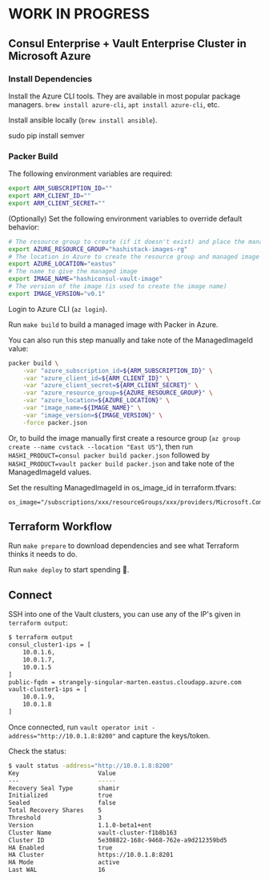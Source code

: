 # WORK IN PROGRESS

## Consul Enterprise + Vault Enterprise Cluster in Microsoft Azure

### Install Dependencies

Install the Azure CLI tools. They are available in most popular package managers. `brew install azure-cli`, `apt install azure-cli`, etc.

Install ansible locally (`brew install ansible`).

sudo pip install semver

### Packer Build

The following environment variables are required:

```sh
export ARM_SUBSCRIPTION_ID=""
export ARM_CLIENT_ID=""
export ARM_CLIENT_SECRET=""
```

(Optionally) Set the following environment variables to override default behavior:
```sh
# The resource group to create (if it doesn't exist) and place the managed image
export AZURE_RESOURCE_GROUP="hashistack-images-rg"
# The location in Azure to create the resource group and managed image
export AZURE_LOCATION="eastus"
# The name to give the managed image
export IMAGE_NAME="hashiconsul-vault-image"
# The version of the image (is used to create the image name)
export IMAGE_VERSION="v0.1"
```

Login to Azure CLI (`az login`).

Run `make build` to build a managed image with Packer in Azure.

You can also run this step manually and take note of the ManagedImageId value:

```sh
packer build \
    -var "azure_subscription_id=${ARM_SUBSCRIPTION_ID}" \
    -var "azure_client_id=${ARM_CLIENT_ID}" \
    -var "azure_client_secret=${ARM_CLIENT_SECRET}" \
    -var "azure_resource_group=${AZURE_RESOURCE_GROUP}" \
    -var "azure_location=${AZURE_LOCATION}" \
    -var "image_name=${IMAGE_NAME}" \
    -var "image_version=${IMAGE_VERSION}" \
    -force packer.json
```

Or, to build the image manually first create a resource group (`az group create --name cvstack --location "East US"`), then run `HASHI_PRODUCT=consul packer build packer.json` followed by `HASHI_PRODUCT=vault packer build packer.json` and take note of the ManagedImageId values. 

Set the resulting ManagedImageId in os_image_id in terraform.tfvars:

```hcl
os_image="/subscriptions/xxx/resourceGroups/xxx/providers/Microsoft.Compute/images/xxx"
```

## Terraform Workflow

Run `make prepare` to download dependencies and see what Terraform thinks it needs to do.

Run `make deploy` to start spending :money_with_wings:.

## Connect

SSH into one of the Vault clusters, you can use any of the IP's given in `terraform output`:

```sh
$ terraform output
consul_cluster1-ips = [
    10.0.1.6,
    10.0.1.7,
    10.0.1.5
]
public-fqdn = strangely-singular-marten.eastus.cloudapp.azure.com
vault-cluster1-ips = [
    10.0.1.9,
    10.0.1.8
]
```

Once connected, run `vault operator init -address="http://10.0.1.8:8200"` and capture the keys/token.

Check the status:

```sh
$ vault status -address="http://10.0.1.8:8200"
Key                      Value
---                      -----
Recovery Seal Type       shamir
Initialized              true
Sealed                   false
Total Recovery Shares    5
Threshold                3
Version                  1.1.0-beta1+ent
Cluster Name             vault-cluster-f1b8b163
Cluster ID               5e308822-168c-9468-762e-a9d212359bd5
HA Enabled               true
HA Cluster               https://10.0.1.8:8201
HA Mode                  active
Last WAL                 16
```
